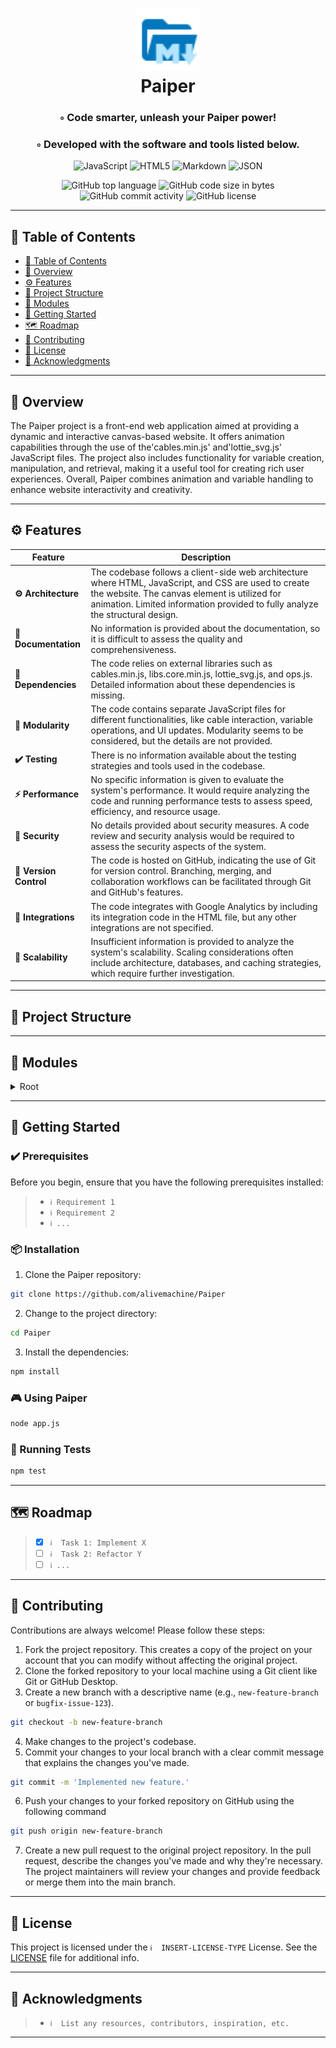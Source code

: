 <div align="center">
<h1 align="center">
<img src="https://raw.githubusercontent.com/PKief/vscode-material-icon-theme/ec559a9f6bfd399b82bb44393651661b08aaf7ba/icons/folder-markdown-open.svg" width="100" />
<br>Paiper
</h1>
<h3>◦ Code smarter, unleash your Paiper power!</h3>
<h3>◦ Developed with the software and tools listed below.</h3>

<p align="center">
<img src="https://img.shields.io/badge/JavaScript-F7DF1E.svg?style&logo=JavaScript&logoColor=black" alt="JavaScript" />
<img src="https://img.shields.io/badge/HTML5-E34F26.svg?style&logo=HTML5&logoColor=white" alt="HTML5" />
<img src="https://img.shields.io/badge/Markdown-000000.svg?style&logo=Markdown&logoColor=white" alt="Markdown" />
<img src="https://img.shields.io/badge/JSON-000000.svg?style&logo=JSON&logoColor=white" alt="JSON" />
</p>
<img src="https://img.shields.io/github/languages/top/alivemachine/Paiper?style&color=5D6D7E" alt="GitHub top language" />
<img src="https://img.shields.io/github/languages/code-size/alivemachine/Paiper?style&color=5D6D7E" alt="GitHub code size in bytes" />
<img src="https://img.shields.io/github/commit-activity/m/alivemachine/Paiper?style&color=5D6D7E" alt="GitHub commit activity" />
<img src="https://img.shields.io/github/license/alivemachine/Paiper?style&color=5D6D7E" alt="GitHub license" />
</div>

---

## 📒 Table of Contents
- [📒 Table of Contents](#-table-of-contents)
- [📍 Overview](#-overview)
- [⚙️ Features](#-features)
- [📂 Project Structure](#project-structure)
- [🧩 Modules](#modules)
- [🚀 Getting Started](#-getting-started)
- [🗺 Roadmap](#-roadmap)
- [🤝 Contributing](#-contributing)
- [📄 License](#-license)
- [👏 Acknowledgments](#-acknowledgments)

---


## 📍 Overview

The Paiper project is a front-end web application aimed at providing a dynamic and interactive canvas-based website. It offers animation capabilities through the use of the'cables.min.js' and'lottie_svg.js' JavaScript files. The project also includes functionality for variable creation, manipulation, and retrieval, making it a useful tool for creating rich user experiences. Overall, Paiper combines animation and variable handling to enhance website interactivity and creativity.

---

## ⚙️ Features

| Feature                | Description                           |
| ---------------------- | ------------------------------------- |
| **⚙️ Architecture**     | The codebase follows a client-side web architecture where HTML, JavaScript, and CSS are used to create the website. The canvas element is utilized for animation. Limited information provided to fully analyze the structural design.   |
| **📖 Documentation**   | No information is provided about the documentation, so it is difficult to assess the quality and comprehensiveness.  |
| **🔗 Dependencies**    | The code relies on external libraries such as cables.min.js, libs.core.min.js, lottie_svg.js, and ops.js. Detailed information about these dependencies is missing.   |
| **🧩 Modularity**      | The code contains separate JavaScript files for different functionalities, like cable interaction, variable operations, and UI updates. Modularity seems to be considered, but the details are not provided.    |
| **✔️ Testing**          | There is no information available about the testing strategies and tools used in the codebase.  |
| **⚡️ Performance**      | No specific information is given to evaluate the system's performance. It would require analyzing the code and running performance tests to assess speed, efficiency, and resource usage.   |
| **🔐 Security**        | No details provided about security measures. A code review and security analysis would be required to assess the security aspects of the system.   |
| **🔀 Version Control** | The code is hosted on GitHub, indicating the use of Git for version control. Branching, merging, and collaboration workflows can be facilitated through Git and GitHub's features.  |
| **🔌 Integrations**    | The code integrates with Google Analytics by including its integration code in the HTML file, but any other integrations are not specified. |
| **📶 Scalability**     | Insufficient information is provided to analyze the system's scalability. Scaling considerations often include architecture, databases, and caching strategies, which require further investigation.  |

---


## 📂 Project Structure




---

## 🧩 Modules

<details closed><summary>Root</summary>

| File                                                                                     | Summary                                                                                                                                                                                                                                                                                                                                                  |
| ---                                                                                      | ---                                                                                                                                                                                                                                                                                                                                                      |
| [index.html](https://github.com/alivemachine/Paiper/blob/main/index.html)                | This code is an HTML file that creates a website with a canvas element and a footer. It includes JavaScript files for animation and web interaction. The HTML file also contains metadata for search and social media optimization, along with Google Analytics integration.                                                                             |
| [cables.min.js](https://github.com/alivemachine/Paiper/blob/main/js\cables.min.js)       | HTTPStatus Exception: 400                                                                                                                                                                                                                                                                                                                                |
| [libs.core.min.js](https://github.com/alivemachine/Paiper/blob/main/js\libs.core.min.js) | HTTPStatus Exception: 400                                                                                                                                                                                                                                                                                                                                |
| [lottie_svg.js](https://github.com/alivemachine/Paiper/blob/main/js\lottie_svg.js)       | Prompt exceeds max token limit: 36184.                                                                                                                                                                                                                                                                                                                   |
| [ops.js](https://github.com/alivemachine/Paiper/blob/main/js\ops.js)                     | Prompt exceeds max token limit: 5002.                                                                                                                                                                                                                                                                                                                    |
| [vargetset.js](https://github.com/alivemachine/Paiper/blob/main/js\vargetset.js)         | The code defines two classes: VarSetOpWrapper and VarGetOpWrapper. These classes handle operations related to variable setting and getting, respectively. They provide functionality such as creating new variables, renaming variables, updating variable values, and retrieving variable values. The code also includes error handling and UI updates. |

</details>

---

## 🚀 Getting Started

### ✔️ Prerequisites

Before you begin, ensure that you have the following prerequisites installed:
> - `ℹ️ Requirement 1`
> - `ℹ️ Requirement 2`
> - `ℹ️ ...`

### 📦 Installation

1. Clone the Paiper repository:
```sh
git clone https://github.com/alivemachine/Paiper
```

2. Change to the project directory:
```sh
cd Paiper
```

3. Install the dependencies:
```sh
npm install
```

### 🎮 Using Paiper

```sh
node app.js
```

### 🧪 Running Tests
```sh
npm test
```

---


## 🗺 Roadmap

> - [X] `ℹ️  Task 1: Implement X`
> - [ ] `ℹ️  Task 2: Refactor Y`
> - [ ] `ℹ️ ...`


---

## 🤝 Contributing

Contributions are always welcome! Please follow these steps:
1. Fork the project repository. This creates a copy of the project on your account that you can modify without affecting the original project.
2. Clone the forked repository to your local machine using a Git client like Git or GitHub Desktop.
3. Create a new branch with a descriptive name (e.g., `new-feature-branch` or `bugfix-issue-123`).
```sh
git checkout -b new-feature-branch
```
4. Make changes to the project's codebase.
5. Commit your changes to your local branch with a clear commit message that explains the changes you've made.
```sh
git commit -m 'Implemented new feature.'
```
6. Push your changes to your forked repository on GitHub using the following command
```sh
git push origin new-feature-branch
```
7. Create a new pull request to the original project repository. In the pull request, describe the changes you've made and why they're necessary.
The project maintainers will review your changes and provide feedback or merge them into the main branch.

---

## 📄 License

This project is licensed under the `ℹ️  INSERT-LICENSE-TYPE` License. See the [LICENSE](https://docs.github.com/en/communities/setting-up-your-project-for-healthy-contributions/adding-a-license-to-a-repository) file for additional info.

---

## 👏 Acknowledgments

> - `ℹ️  List any resources, contributors, inspiration, etc.`

---
